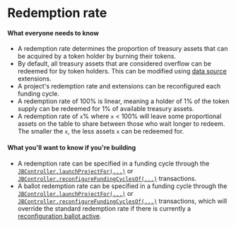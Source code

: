 # Redemption rate

#### What everyone needs to know

* A redemption rate determines the proportion of treasury assets that can be acquired by a token holder by burning their tokens.
* By default, all treasury assets that are considered overflow can be redeemed for by token holders. This can be modified using [data source](/protocol/learn/glossary/data-source.md) extensions.
* A project's redemption rate and extensions can be reconfigured each funding cycle.
* A redemption rate of 100% is linear, meaning a holder of 1% of the token supply can be redeemed for 1% of available treasury assets.
* A redemption rate of `x`% where `x` < 100% will leave some proportional assets on the table to share between those who wait longer to redeem. The smaller the `x`, the less assets `x` can be redeemed for.

#### What you'll want to know if you're building

* A redemption rate can be specified in a funding cycle through the [`JBController.launchProjectFor(...)`](/protocol/api/contracts/or-controllers/jbcontroller/write/launchprojectfor.md) or [`JBController.reconfigureFundingCyclesOf(...)`](/protocol/api/contracts/or-controllers/jbcontroller/write/reconfigurefundingcyclesof.md) transactions.
* A ballot redemption rate can be specified in a funding cycle through the [`JBController.launchProjectFor(...)`](/protocol/api/contracts/or-controllers/jbcontroller/write/launchprojectfor.md) or [`JBController.reconfigureFundingCyclesOf(...)`](/protocol/api/contracts/or-controllers/jbcontroller/write/reconfigurefundingcyclesof.md) transactions, which will override the standard redemption rate if there is currently a [reconfiguration ballot active](/protocol/learn/glossary/ballot.md).
